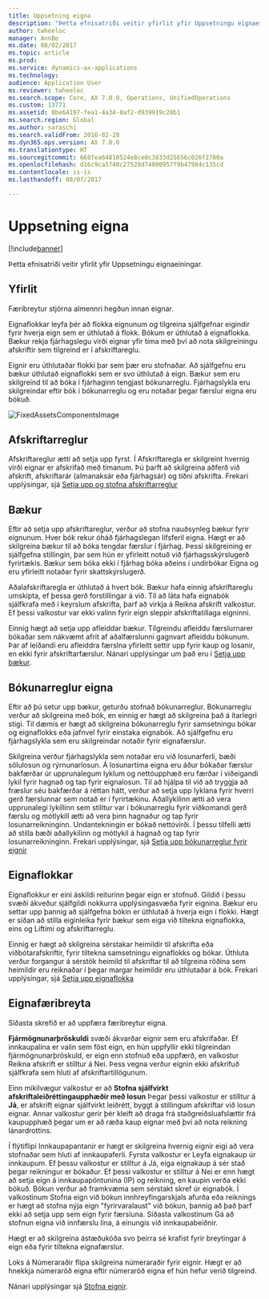 ```yaml
---
title: Uppsetning eigna
description: "Þetta efnisatriði veitir yfirlit yfir Uppsetningu eignaeiningar."
author: twheeloc
manager: AnnBe
ms.date: 08/02/2017
ms.topic: article
ms.prod: 
ms.service: dynamics-ax-applications
ms.technology: 
audience: Application User
ms.reviewer: twheeloc
ms.search.scope: Core, AX 7.0.0, Operations, UnifiedOperations
ms.custom: 13771
ms.assetid: 8be64197-fea1-4a34-8af2-d939919c28b1
ms.search.region: Global
ms.author: saraschi
ms.search.validFrom: 2016-02-28
ms.dyn365.ops.version: AX 7.0.0
ms.translationtype: HT
ms.sourcegitcommit: 668fea64810524e8ce0c3833d25656c026f2780a
ms.openlocfilehash: d16c9ca5740c27528d74800957f9b47984c135cd
ms.contentlocale: is-is
ms.lasthandoff: 08/07/2017

---
```


# <a name="set-up-fixed-assets"></a>Uppsetning eigna

[!include[banner](../includes/banner.md)]


Þetta efnisatriði veitir yfirlit yfir Uppsetningu eignaeiningar.

<a name="overview"></a>Yfirlit
--------
Færibreytur stjórna almennri hegðun innan eignar.

Eignaflokkar leyfa þér að flokka eignunum og tilgreina sjálfgefnar eigindir fyrir hverja eign sem er úthlutað á flokk. Bókum er úthlutað á eignaflokka. Bækur rekja fjárhagslegu virði eignar yfir tíma með því að nota skilgreiningu afskriftir sem tilgreind er í afskriftareglu.

Eignir eru úthlutaðar flokki þar sem þær eru stofnaðar. Að sjálfgefnu eru bækur úthlutað eignaflokki sem er svo úthlutað á eign. Bækur sem eru skilgreind til að bóka í fjárhaginn tengjast bókunarreglu. Fjárhagslykla eru skilgreindar eftir bók í bókunarreglu og eru notaðar þegar færslur eigna eru bókuð. 

![FixedAssetsComponentsImage](./media/FAComponents_Updated.png)

## <a name="depreciation-profiles"></a>Afskriftarreglur
Afskriftareglur ætti að setja upp fyrst. Í Afskriftaregla er skilgreint hvernig virði eignar er afskrifað með tímanum. Þú þarft að skilgreina aðferð við afskrift, afskriftarár (almanaksár eða fjárhagsár) og tíðni afskrifta. Frekari upplýsingar, sjá [Setja upp og stofna afskriftarreglur](tasks/set-up-depreciation-profiles.md)

## <a name="books"></a>Bækur
Eftir að setja upp afskriftareglur, verður að stofna nauðsynleg bækur fyrir eignunum. Hver bók rekur óháð fjárhagslegan lífsferil eigna. Hægt er að skilgreina bækur til að bóka tengdar færslur í fjárhag. Þessi skilgreining er sjálfgefna stillingin, þar sem hún er yfirleitt notuð við fjárhagsskýrslugerð fyrirtækis. Bækur sem bóka ekki í fjárhag bóka aðeins í undirbókar Eigna og eru yfirleitt notaðar fyrir skattskýrslugerð.

Aðalafskriftaregla er úthlutað á hvert bók. Bækur hafa einnig afskriftareglu umskipta, ef þessa gerð forstillingar á við. Til að láta hafa eignabók sjálfkrafa með í keyrslum afskrifta, þarf að virkja á Reikna afskrift valkostur. Ef þessi valkostur var ekki valinn fyrir eign sleppir afskriftatillaga eigninni.

Einnig hægt að setja upp afleiddar bækur. Tilgreindu afleiddu færslurnarer bókaðar sem nákvæmt afrit af aðalfærslunni gagnvart afleiddu bókunum. Þar af leiðandi eru afleiddra færslna yfirleitt settir upp fyrir kaup og losanir, en ekki fyrir afskriftarfærslur.
Nánari upplýsingar um það eru í [Setja upp bækur](tasks/set-up-value-models.md).

## <a name="fixed-asset-posting-profiles"></a>Bókunarreglur eigna
Eftir að þú setur upp bækur, geturðu stofnað bókunarreglur. Bókunarreglu verður að skilgreina með bók, en einnig er hægt að skilgreina það á ítarlegri stigi. Til dæmis er hægt að skilgreina bókunarreglu fyrir samsetningu bókar og eignaflokks eða jafnvel fyrir einstaka eignabók. Að sjálfgefnu eru fjárhagslykla sem eru skilgreindar notaðir fyrir eignafærslur.

Skilgreina verður fjárhagslykla sem notaðar eru við losunarferli, bæði sölulosun og rýrnunarlosun. Á losunartíma eigna eru áður bókaðar færslur bakfærðar úr upprunalegum lyklum og nettóupphæð eru færðar í viðeigandi lykil fyrir hagnað og tap fyrir eignalosun. Til að hjálpa til við að tryggja að fræslur séu bakfærðar á réttan hátt, verður að setja upp lyklana fyrir hverri gerð færslunnar sem notað er í fyrirtækinu. Aðallykilinn ætti að vera upprunalegi lykillinn sem stilltur var í bókunarreglu fyrir viðkomandi gerð færslu og mótlykill ætti að vera þinn hagnaður og tap fyrir losunarreikninginn. Undantekningin er bókað nettóvirði. Í þessu tilfelli ætti að stilla bæði aðallykilinn og mótlykil á hagnað og tap fyrir losunarreikninginn. Frekari upplýsingar, sjá [Setja upp bókunarreglur fyrir eignir](tasks/set-up-fixed-asset-posting-profiles.md)

## <a name="fixed-asset-groups"></a>Eignaflokkar
Eignaflokkur er eini áskildi reiturinn þegar eign er stofnuð. Gildið í þessu svæði ákveður sjálfgildi nokkurra upplýsingasvæða fyrir eignina. Bækur eru settar upp þannig að sjálfgefna bókin er úthlutað á hverja eign í flokki. Hægt er síðan að stilla eiginleika fyrir bækur sem eiga við tiltekna eignaflokka, eins og Líftími og afskriftarreglu.

Einnig er hægt að skilgreina sérstakar heimildir til afskrifta eða viðbótarafskriftir, fyrir tiltekna samsetningu eignaflokks og bókar. Úthluta verður forgangur á sérstök heimild til afskriftar til að tilgreina röðina sem heimildir eru reiknaðar í þegar margar heimildir eru úthlutaðar á bók. Frekari upplýsingar, sjá [Setja upp eignaflokka](tasks/set-up-fixed-asset-groups.md)

## <a name="fixed-asset-parameters"></a>Eignafæribreyta
Síðasta skrefið er að uppfæra færibreytur eigna.

**Fjármögnunarþröskuldi** svæði ákvarðar eignir sem eru afskrifaðar. Ef innkaupalína er valin sem föst eign, en hún uppfyllir ekki tilgreindan fjármögnunarþröskuld, er eign enn stofnuð eða uppfærð, en valkostur Reikna afskrift er stilltur á Nei. Þess vegna verður eignin ekki afskrifuð sjálfkrafa sem hluti af afskriftartillögunum.

Einn mikilvægur valkostur er að **Stofna sjálfvirkt afskriftaleiðréttingaupphæðir með losun** Þegar þessi valkostur er stilltur á **Já**, er afskrift eignar sjálfvirkt leiðrétt, byggt á stillingum afskriftar við losun eignar. Annar valkostur gerir þér kleift að draga frá staðgreiðsluafslættir frá kaupupphæð þegar um er að ræða kaup eignar með því að nota reikning lánardrottins.

Í flýtiflipi Innkaupapantanir  er hægt er skilgreina hvernig eignir eigi að vera stofnaðar sem hluti af innkaupaferli. Fyrsta valkostur er Leyfa eignakaup úr innkaupum. Ef þessu valkostur er stilltur á Já, eiga eignakaup á sér stað þegar reikningur er bókaður. Ef þessi valkostur er stilltur á Nei er enn hægt að setja eign á innkaupapöntunina (IP) og reikning, en kaupin verða ekki bókuð. Bókun verður að framkvæma sem sérstakt skref úr eignabók. Í valkostinum Stofna eign við bókun innhreyfingarskjals afurða eða reiknings er hægt að stofna nýja eign "fyrirvaralaust" við bókun, þannig að það þarf ekki að setja upp sem eign fyrir færsluna. Síðasta valkostinum Gá að stofnun eigna við innfærslu lína, á einungis við innkaupabeiðnir.

Hægt er að skilgreina ástæðukóða svo þeirra sé krafist fyrir breytingar á eign eða fyrir tiltekna eignafærslur.

Loks á Númeraraðir flipa skilgreina númeraraðir fyrir eignir. Hægt er að hnekkja númeraröð eigna eftir númeraröð eigna ef hún hefur verið tilgreind.

Nánari upplýsingar sjá [Stofna eignir](tasks/create-fixed-asset.md).


